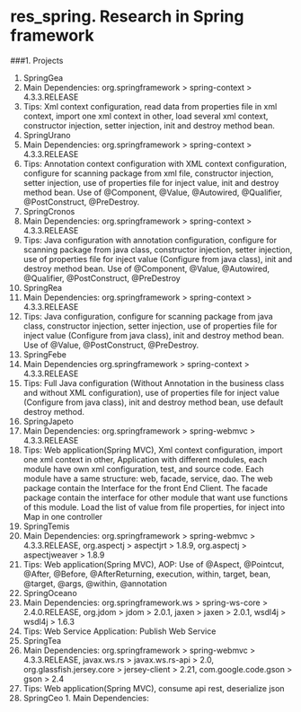 # res_spring. Research in Spring framework

###1. Projects
 1. SpringGea
   1. Main Dependencies:
   org.springframework > spring-context > 4.3.3.RELEASE
   2. Tips:
   Xml context configuration, read data from properties file in xml context, import one xml context in other, load several xml context, constructor injection, setter injection, init and destroy method bean.   
 2. SpringUrano
   1. Main Dependencies:
   org.springframework > spring-context > 4.3.3.RELEASE
   2. Tips:
   Annotation context configuration with XML context configuration, configure for scanning package from xml file, constructor injection, setter injection, use of properties file for inject value, init and destroy method bean.
   Use of @Component, @Value, @Autowired, @Qualifier, @PostConstruct, @PreDestroy.
 3. SpringCronos
   1. Main Dependencies:
   org.springframework > spring-context > 4.3.3.RELEASE
   2. Tips:
   Java configuration with annotation configuration, configure for scanning package from java class, constructor injection, setter injection, use of properties file for inject value (Configure from java class), init and destroy method bean.
   Use of @Component, @Value, @Autowired, @Qualifier, @PostConstruct, @PreDestroy
 4. SpringRea
   1. Main Dependencies:
   org.springframework > spring-context > 4.3.3.RELEASE
   2. Tips:
   Java configuration, configure for scanning package from java class, constructor injection, setter injection,
        use of properties file for inject value (Configure from java class), init and destroy method bean.
        Use of @Value, @PostConstruct, @PreDestroy.
 5. SpringFebe
  1. Main Dependencies
  org.springframework > spring-context > 4.3.3.RELEASE  
  2. Tips:
  Full Java configuration (Without Annotation in the business class and without XML configuration), use of properties file for inject value (Configure from java class), init and destroy method bean, use default destroy method.  
 6. SpringJapeto
   1. Main Dependencies:
   org.springframework > spring-webmvc > 4.3.3.RELEASE
   2. Tips:
        Web application(Spring MVC),  Xml context configuration, import one xml context in other,
        Application with different modules, each module have own xml configuration, test, and source code.
        Each module have a same structure: web, facade, service, dao. The web package contain the Interface for the front End Client.
        The facade package contain the interface for other module that want use functions of this module.
        Load the list of value from file properties, for inject into Map in one controller
 7. SpringTemis
   1. Main Dependencies:
   org.springframework > spring-webmvc > 4.3.3.RELEASE,
   org.aspectj > aspectjrt > 1.8.9,
   org.aspectj > aspectjweaver > 1.8.9
   2. Tips:
        Web application(Spring MVC), AOP: Use of @Aspect, @Pointcut, @After, @Before, @AfterReturning, execution,
		within, target, bean, @target, @args, @within, @annotation
 8. SpringOceano
   1. Main Dependencies:
   org.springframework.ws > spring-ws-core > 2.4.0.RELEASE,
   org.jdom > jdom > 2.0.1,
   jaxen > jaxen > 2.0.1,
   wsdl4j > wsdl4j > 1.6.3
   2. Tips:
        Web Service Application: Publish Web Service
 9. SpringTea
   1. Main Dependencies:
   org.springframework > spring-webmvc > 4.3.3.RELEASE,
   javax.ws.rs > javax.ws.rs-api > 2.0,
   org.glassfish.jersey.core > jersey-client > 2.21,
   com.google.code.gson > gson > 2.4
   2. Tips:
        Web application(Spring MVC), consume api rest, deserialize json
 10. SpringCeo
    1. Main Dependencies:
		
		
